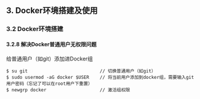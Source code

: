 ## 3. Docker环境搭建及使用
### 3.2 Docker环境搭建
#### 3.2.8 解决Docker普通用户无权限问题

给普通用户（如git）添加进Docker组

```shell
$ su git                           // 切换普通用户（如git）
$ sudo usermod -aG docker $USER    // 将当前用户添加到docker组，需要输入git用户密码（忘记了可以在root用户下重置）
$ newgrp docker                    // 激活组权限
```
